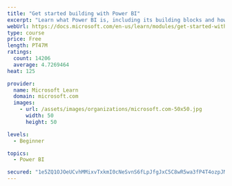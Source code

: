 ```yaml
---
title: "Get started building with Power BI"
excerpt: "Learn what Power BI is, including its building blocks and how they work together."
webUrl: https://docs.microsoft.com/en-us/learn/modules/get-started-with-power-bi/
type: course
price: Free
length: PT47M
ratings:
  count: 14206
  average: 4.7269464
heat: 125

provider:
  name: Microsoft Learn
  domain: microsoft.com
  images:
    - url: /assets/images/organizations/microsoft.com-50x50.jpg
      width: 50
      height: 50

levels:
  - Beginner

topics:
  - Power BI

secured: "1e5ZQ1OJOeUCvhMMixvTxkmI0cNeSvnS6fLpJfgJxC5C8wR5wa3fP4T4ozpJMj03aBkuzEXan5S8La3VtwHxuWMlrNtsEjknImmZz6FlrJvJubje19GDiZSZWAc5aKoUfmlHPvs4n9pP7IIJ3iB/sUB8DN+mgK8s0rojzgMubi1fXH/8s5kVrsmhzwAVZGiu8yoUFEAKuWKadWsmMZZCrq2GbluqHneEqy/en3OuYPuaLfZY8xQ5W58ciKeFxj9Q1xEbSnQLdX8QMmeiXeBLOoQu6aFFXREn2WUECFJtjxx9jHVN31jDA1Z0NAM00TFIm96mgXL6Hivzp1cKO3DcYiLYZzy46jYGeJxH9gZVMhNXvu9lscClGw/f8RpI/eIxHYUrC1R3Z756MFCxoqqa+A==;2FN0rO0plewosDTC8rCH/g=="
---
```


